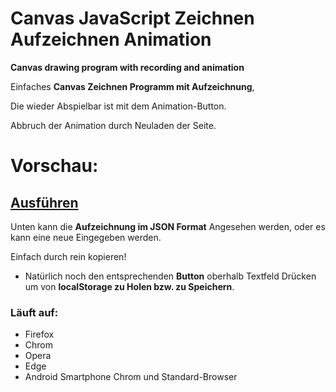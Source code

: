 # Canvas JavaScript Zeichnen Aufzeichnen Animation

**Canvas drawing program with recording and animation**

Einfaches **Canvas Zeichnen Programm mit Aufzeichnung**,

Die wieder Abspielbar ist mit dem Animation-Button.

Abbruch der Animation durch Neuladen der Seite.

# Vorschau:
## [Ausführen](https://sauternic.github.io/Canvas_JavaScript_Zeichnen_Aufzeichnen_Animation/)

Unten kann die **Aufzeichnung im JSON Format** Angesehen werden, oder es kann eine neue Eingegeben werden.

Einfach durch rein kopieren!
- Natürlich noch den entsprechenden **Button** oberhalb Textfeld Drücken um von **localStorage zu Holen bzw. zu Speichern**.

### Läuft auf:
- Firefox
- Chrom
- Opera
- Edge
- Android Smartphone Chrom und Standard-Browser
